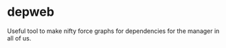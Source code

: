 depweb
======

Useful tool to make nifty force graphs for dependencies for the manager in all of us.
